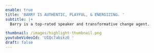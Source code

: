 ```yaml
---
enable: true
title: 'BARRY IS AUTHENTIC, PLAYFUL, & ENERGIZING. '
subtitle: |+
  Barry is a top-rated speaker and transformative change agent.

thumbnail: /images/highlight-thumbnail.png
youtubeVideoId: 'UIQc7abikzE '
draft: false
---
```

